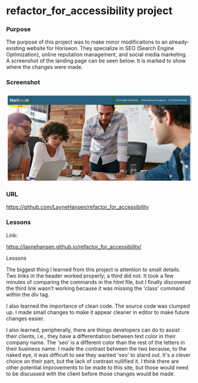 # refactor_for_accessibility project

### Purpose

The purpose of this project was to make minor modificaitons to an already-existing website for Horiseon. They specialize in SEO (Search Engine Optimization), online reputation management, and social media marketing. A screenshot of the landing page can be seen below. It is marked to show where the changes were made.

### Screenshot

![screenshot](assets\images\horiseon_landing_page.png)

### URL

https://github.com/LayneHansen/refactor_for_accessibility

### Lessons

Link:

https://laynehansen.github.io/refactor_for_accessibility/

Lessons

The biggest thing I learned from this project is attention to small details. Two links in the header worked properly; a third did not. It took a few minutes of comparing the commands in the html file, but I finally discovered the third link wasn't working because it was missing the 'class' command within the div tag.

I also learned the importance of clean code. The source code was clumped up. I made small changes to make it appear cleaner in editor to make future changes easier.

I also learned, peripherally, there are things developers can do to assist their clients, i.e., they have a differentiation between text color in their company name. The 'seo' is a different color than the rest of the letters in their business name. I made the contrast between the two because, to the naked eye, it was difficult to see they wanted 'seo' to stand out. It's a clever choice on their part, but the lack of contrast nullified it. I think there are other potential improvements to be made to this site, but those would need to be discussed with the client before those changes would be made.


